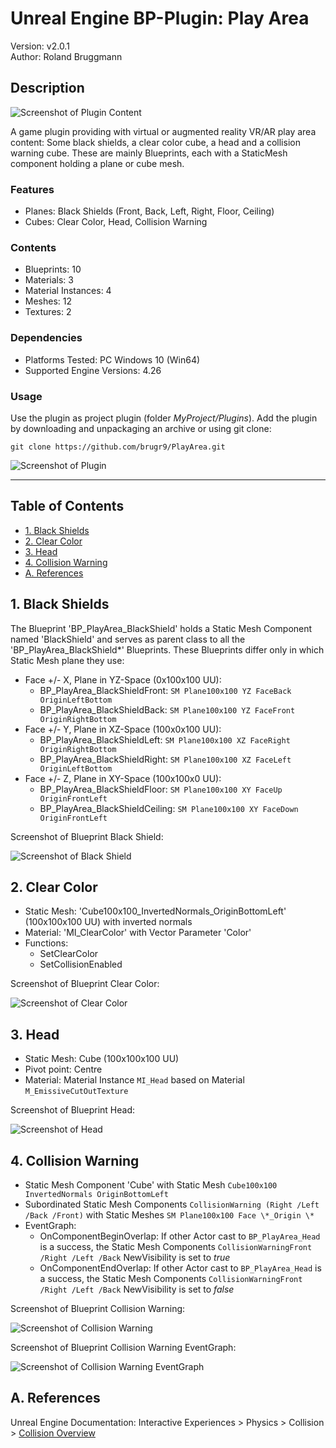 # Unreal Engine BP-Plugin: Play Area

Version: v2.0.1
<br>Author: Roland Bruggmann

## Description

![Screenshot of Plugin Content](Docs/ScreenshotPluginContent.jpg "Screenshot of Plugin Content")

A game plugin providing with virtual or augmented reality VR/AR play area content: Some black shields, a clear color cube, a head and a collision warning cube. These are mainly Blueprints, each with a StaticMesh component holding a plane or cube mesh.

### Features

* Planes: Black Shields (Front, Back, Left, Right, Floor, Ceiling)
* Cubes: Clear Color, Head, Collision Warning

### Contents

* Blueprints: 10
* Materials: 3
* Material Instances: 4
* Meshes: 12
* Textures: 2

### Dependencies

* Platforms Tested: PC Windows 10 (Win64)
* Supported Engine Versions: 4.26

### Usage

Use the plugin as project plugin (folder *MyProject/Plugins*). Add the plugin by downloading and unpackaging an archive or using git clone:

```shell
git clone https://github.com/brugr9/PlayArea.git
```

![Screenshot of Plugin](Docs/ScreenshotPlugin.jpg "Screenshot of Plugin")

---

## Table of Contents

<!-- Start Document Outline -->

* [1. Black Shields](#1-black-shields)
* [2. Clear Color](#2-clear-color)
* [3. Head](#3-head)
* [4. Collision Warning](#4-collision-warning)
* [A. References](#a-references)

<!-- End Document Outline -->

## 1. Black Shields

The Blueprint 'BP_PlayArea_BlackShield' holds a Static Mesh Component named 'BlackShield' and serves as parent class to all the 'BP_PlayArea_BlackShield*' Blueprints. These Blueprints differ only in which Static Mesh plane they use:

* Face +/- X, Plane in YZ-Space (0x100x100 UU):
  * BP_PlayArea_BlackShieldFront: `SM Plane100x100 YZ FaceBack OriginLeftBottom`
  * BP_PlayArea_BlackShieldBack: `SM Plane100x100 YZ FaceFront OriginRightBottom`
* Face +/- Y, Plane in XZ-Space (100x0x100 UU):
  * BP_PlayArea_BlackShieldLeft: `SM Plane100x100 XZ FaceRight OriginRightBottom`
  * BP_PlayArea_BlackShieldRight: `SM Plane100x100 XZ FaceLeft OriginLeftBottom`
* Face +/- Z, Plane in XY-Space (100x100x0 UU):
  * BP_PlayArea_BlackShieldFloor: `SM Plane100x100 XY FaceUp OriginFrontLeft`
  * BP_PlayArea_BlackShieldCeiling: `SM Plane100x100 XY FaceDown OriginFrontLeft`

Screenshot of Blueprint Black Shield:

![Screenshot of Black Shield](Docs/ScreenshotBlackShield.jpg "Screenshot of Black Shield")

## 2. Clear Color

* Static Mesh: 'Cube100x100_InvertedNormals_OriginBottomLeft' (100x100x100 UU) with inverted normals
* Material: 'MI_ClearColor' with Vector Parameter 'Color'
* Functions:
  * SetClearColor
  * SetCollisionEnabled

Screenshot of Blueprint Clear Color:

![Screenshot of Clear Color](Docs/ScreenshotClearColor.jpg "Screenshot of Clear Color")

<div style='page-break-after: always'></div>

## 3. Head

* Static Mesh: Cube (100x100x100 UU)
* Pivot point: Centre
* Material: Material Instance `MI_Head` based on Material `M_EmissiveCutOutTexture`

Screenshot of Blueprint Head:

![Screenshot of Head](Docs/ScreenshotHead.jpg "Screenshot of Head")

<div style='page-break-after: always'></div>

## 4. Collision Warning

* Static Mesh Component 'Cube' with Static Mesh `Cube100x100 InvertedNormals OriginBottomLeft`
* Subordinated Static Mesh Components `CollisionWarning (Right /Left /Back /Front)` with Static Meshes `SM Plane100x100 Face \*_Origin \*`
* EventGraph:
  * OnComponentBeginOverlap: If other Actor cast to `BP_PlayArea_Head` is a success, the Static Mesh Components `CollisionWarningFront /Right /Left /Back` NewVisibility is set to *true*
  * OnComponentEndOverlap: If other Actor cast to `BP_PlayArea_Head` is a success, the Static Mesh Components `CollisionWarningFront /Right /Left /Back` NewVisibility is set to *false*

Screenshot of Blueprint Collision Warning:

![Screenshot of Collision Warning](Docs/ScreenshotCollisionWarning.jpg "Screenshot of Collision Warning")

Screenshot of Blueprint Collision Warning EventGraph:

![Screenshot of Collision Warning EventGraph](Docs/ScreenshotCollisionWarningEventGraph.jpg "Screenshot of Collision Warning EventGraph")

## A. References

Unreal Engine Documentation: Interactive Experiences > Physics > Collision > [Collision Overview](https://docs.unrealengine.com/en-US/InteractiveExperiences/Physics/Collision/Overview/index.html)

